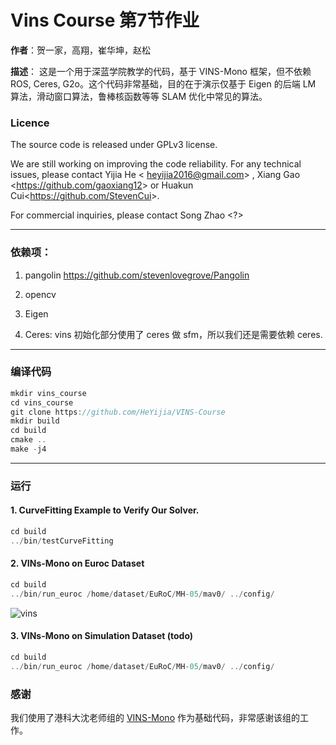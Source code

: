 # Vins Course 第7节作业
**作者**：贺一家，高翔，崔华坤，赵松

**描述**：
这是一个用于深蓝学院教学的代码，基于 VINS-Mono 框架，但不依赖 ROS, Ceres, G2o。这个代码非常基础，目的在于演示仅基于 Eigen 的后端 LM 算法，滑动窗口算法，鲁棒核函数等等 SLAM 优化中常见的算法。

### Licence
The source code is released under GPLv3 license.

We are still working on improving the code reliability. For any technical issues, please contact Yijia He <	heyijia2016@gmail.com> , Xiang Gao <<https://github.com/gaoxiang12>> or Huakun Cui<<https://github.com/StevenCui>>.

For commercial inquiries, please contact Song Zhao <?>

---
### 依赖项：

1. pangolin  <https://github.com/stevenlovegrove/Pangolin>

2. opencv

3. Eigen

4. Ceres: vins 初始化部分使用了 ceres 做 sfm，所以我们还是需要依赖 ceres.

---
### 编译代码

```c++
mkdir vins_course
cd vins_course
git clone https://github.com/HeYijia/VINS-Course
mkdir build
cd build
cmake ..
make -j4
```
---
### 运行
#### 1. CurveFitting Example to Verify Our Solver.
```c++
cd build
../bin/testCurveFitting
```

#### 2. VINs-Mono on Euroc Dataset
```c++
cd build
../bin/run_euroc /home/dataset/EuRoC/MH-05/mav0/ ../config/
```
![vins](doc/vins.gif)

#### 3. VINs-Mono on Simulation Dataset (todo)

```c++
cd build
../bin/run_euroc /home/dataset/EuRoC/MH-05/mav0/ ../config/


```

### 感谢

我们使用了港科大沈老师组的 [VINS-Mono](https://github.com/HKUST-Aerial-Robotics/VINS-Mono) 作为基础代码，非常感谢该组的工作。
